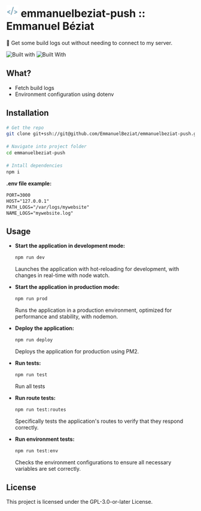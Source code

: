 # ![Emmanuel Béziat Logo](public/favicons/favicon-32x32.png) emmanuelbeziat-push :: Emmanuel Béziat

🔔 Get some build logs out without needing to connect to my server.

![Built with](https://img.shields.io/badge/built_with-fastify-blue.svg?style=flat) ![Built With](https://img.shields.io/badge/built_with-nunjucks-green.svg?style=flat
)

## What?

- Fetch build logs
- Environment configuration using dotenv


## Installation

```bash
# Get the repo
git clone git+ssh://git@github.com/EmmanuelBeziat/emmanuelbeziat-push.git

# Navigate into project folder
cd emmanuelbeziat-push

# Intall dependencies
npm i
```

**.env file example:**

```env
PORT=3000
HOST="127.0.0.1"
PATH_LOGS="/var/logs/mywebsite"
NAME_LOGS="mywebsite.log"
```


## Usage

- **Start the application in development mode:**
  ```bash
  npm run dev
  ```
  Launches the application with hot-reloading for development, with changes in real-time with node watch.

- **Start the application in production mode:**
  ```bash
  npm run prod
  ```
  Runs the application in a production environment, optimized for performance and stability, with nodemon.

- **Deploy the application:**
  ```bash
  npm run deploy
  ```
  Deploys the application for production using PM2.

- **Run tests:**
  ```bash
  npm run test
  ```
  Run all tests

- **Run route tests:**
  ```bash
  npm run test:routes
  ```
  Specifically tests the application's routes to verify that they respond correctly.

- **Run environment tests:**
  ```bash
  npm run test:env
  ```
	Checks the environment configurations to ensure all necessary variables are set correctly.

## License

This project is licensed under the GPL-3.0-or-later License.
